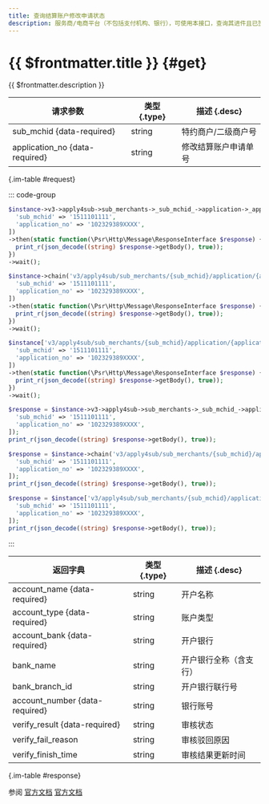 ```yaml
---
title: 查询结算账户修改申请状态
description: 服务商/电商平台（不包括支付机构、银行），可使用本接口，查询其进件且已签约特约商户/二级商户的结算账户的修改申请单信息和审核结果。
---
```


# {{ $frontmatter.title }} {#get}

{{ $frontmatter.description }}

| 请求参数 | 类型 {.type} | 描述 {.desc}
| --- | --- | ---
| sub_mchid {data-required} | string | 特约商户/二级商户号
| application_no {data-required} | string | 修改结算账户申请单号

{.im-table #request}

::: code-group

```php [异步纯链式]
$instance->v3->apply4sub->sub_merchants->_sub_mchid_->application->_application_no_->getAsync([
  'sub_mchid' => '1511101111',
  'application_no' => '102329389XXXX',
])
->then(static function(\Psr\Http\Message\ResponseInterface $response) {
  print_r(json_decode((string) $response->getBody(), true));
})
->wait();
```

```php [异步声明式]
$instance->chain('v3/apply4sub/sub_merchants/{sub_mchid}/application/{application_no}')->getAsync([
  'sub_mchid' => '1511101111',
  'application_no' => '102329389XXXX',
])
->then(static function(\Psr\Http\Message\ResponseInterface $response) {
  print_r(json_decode((string) $response->getBody(), true));
})
->wait();
```

```php [异步属性式]
$instance['v3/apply4sub/sub_merchants/{sub_mchid}/application/{application_no}']->getAsync([
  'sub_mchid' => '1511101111',
  'application_no' => '102329389XXXX',
])
->then(static function(\Psr\Http\Message\ResponseInterface $response) {
  print_r(json_decode((string) $response->getBody(), true));
})
->wait();
```

```php [同步纯链式]
$response = $instance->v3->apply4sub->sub_merchants->_sub_mchid_->application->_application_no_->get([
  'sub_mchid' => '1511101111',
  'application_no' => '102329389XXXX',
]);
print_r(json_decode((string) $response->getBody(), true));
```

```php [同步声明式]
$response = $instance->chain('v3/apply4sub/sub_merchants/{sub_mchid}/application/{application_no}')->get([
  'sub_mchid' => '1511101111',
  'application_no' => '102329389XXXX',
]);
print_r(json_decode((string) $response->getBody(), true));
```

```php [同步属性式]
$response = $instance['v3/apply4sub/sub_merchants/{sub_mchid}/application/{application_no}']->get([
  'sub_mchid' => '1511101111',
  'application_no' => '102329389XXXX',
]);
print_r(json_decode((string) $response->getBody(), true));
```

:::

| 返回字典 | 类型 {.type} | 描述 {.desc}
| --- | --- | ---
| account_name {data-required} | string | 开户名称
| account_type {data-required} | string | 账户类型
| account_bank {data-required} | string | 开户银行
| bank_name | string | 开户银行全称（含支行）
| bank_branch_id | string | 开户银行联行号
| account_number {data-required} | string | 银行账号
| verify_result {data-required} | string | 审核状态
| verify_fail_reason | string | 审核驳回原因
| verify_finish_time | string | 审核结果更新时间

{.im-table #response}

参阅 [官方文档](https://pay.weixin.qq.com/docs/partner/apis/ecommerce-merchant-application/get-application.html) [官方文档](https://pay.weixin.qq.com/docs/partner/apis/modify-settlement/sub-merchants/get-application.html)
